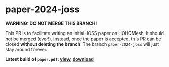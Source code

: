 # paper-2024-joss

**WARNING: DO NOT MERGE THIS BRANCH!**

This PR is to facilitate writing an initial JOSS paper on HOHQMesh. It should _not_ be merged (ever!). Instead, once the paper is accepted, this PR can be closed **without deleting the branch**. The branch `paper-2024-joss` will just stay around forever.

**Latest build of `paper.pdf`: [view](https://github.com/sloede/hohqmesh-paper-2024-joss-pdf/blob/build/paper.pdf), [download](https://github.com/sloede/hohqmesh-paper-2024-joss-pdf/raw/build/paper.pdf)**
